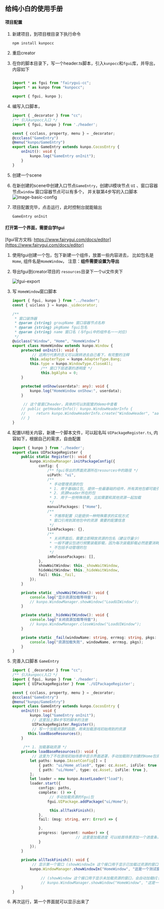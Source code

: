 ## 给纯小白的使用手册

#### 项目配置

1. 新建项目，到项目根目录下执行命令

   ```bash
   npm install kunpocc
   ```

2. 重启creator

3. 在你的脚本目录下，写一个header.ts脚本，引入`kunpocc`和`fgui`库，并导出，内容如下

   ```typescript
   
   import * as fgui from "fairygui-cc";
   import * as kunpo from "kunpocc";
   
   export { fgui, kunpo };
   
   ```

4. 编写入口脚本，

   ```typescript
   import { _decorator } from "cc";
   /** 引入kunpocc入口 */
   import { fgui, kunpo } from './header';
   
   const { ccclass, property, menu } = _decorator;
   @ccclass("GameEntry")
   @menu("kunpo/GameEntry")
   export class GameEntry extends kunpo.CocosEntry {
       onInit(): void {
           kunpo.log("GameEntry onInit");
       }
   }
   ```

5. 创建一个scene

6. 在新创建的scene中创建入口节点`GameEntry`，创建UI模块节点 `UI` 、窗口容器节点`window`  窗口容器节点可以有多个， 并关联第4步写的入口脚本
   ![image-basic-config](../image/image-basic-config.png#pic_left)

7. 项目配置完毕，点击运行，此时控制台就能输出 

   ```text
   GameEntry onInit
   ```

   

#### 打开第一个界面，需要自学fgui

[fgui官方文档: https://www.fairygui.com/docs/editor](https://www.fairygui.com/docs/editor)

1. 使用fgui创建一个包，包下新建一个组件，放置一些内容进去， 比如包名是`Home`,  组件名是`HomeWindow`， 注意：**组件需要设置为导出**

2. 导出fgui到creator项目的 `resources`目录下一个ui文件夹下

   ![fgui-export](../image/fgui-export.png#pic_left)

3. 写 `HomeWindow`窗口脚本

   ```typescript
   import { fgui, kunpo } from "../header";
   const { uiclass } = kunpo._uidecorator;
   
   /**
    * 窗口装饰器
    * @param {string} groupName 窗口容器节点名称
    * @param {string} pkgName fgui包名
    * @param {string} name 窗口名 (与fgui中的组件名一一对应)
    */
   @uiclass("Window", "Home", "HomeWindow")
   export class HomeWindow extends kunpo.Window {
       protected onInit(): void {
         	// 这两行代表的含义可以跳转进去自己看下，有完整的注释
           this.adapterType = kunpo.AdapterType.Bang;
           this.type = kunpo.WindowType.CloseAll;
   				/** 窗口下层遮罩的透明度 */
   				this.bgAlpha = 0;
       }
   
       protected onShow(userdata?: any): void {
           kunpo.log("HomeWindow onShow:", userdata);
       }
   		
     	// 这个是窗口header，具体的可以到配套的demo中查看
       // public getHeaderInfo(): kunpo.WindowHeaderInfo {
       //     return kunpo.WindowHeaderInfo.create("WindowHeader", "aaa");
       // }
   }
   ```

   

4. 配置UI相关内容，新建一个脚本文件，可以起名叫 `UIPackageRegister.ts`, 内容如下，根据自己的需求，自由配置

   ```typescript
   import { kunpo } from './header';
   export class UIPackageRegister {
       public static Register(): void {
           kunpo.WindowManager.initPackageConfig({
               config: {
                   /** fgui导出的界面资源所在resources中的路径 */
                   uiPath: "ui",
                   /**
                    * 手动管理资源的包
                    * 1. 用于基础UI包, 提供一些最基础的组件，所有其他包都可能引用其中的内容
                    * 2. 资源header所在的包
                    * 3. 用于一些特殊场景, 比如需要和其他资源一起加载
                    */
                   manualPackages: ["Home"],
                   /**
                    * 不推荐配置 只是提供一种特殊需求的实现方式
                    * 窗口引用到其他包中的资源 需要的配置信息
                    */
                   linkPackages: {},
                   /**
                    * 关闭界面后，需要立即释放资源的包名（建议尽量少）
                    * 一般不建议包进行频繁装载卸载，因为每次装载卸载必然是要消耗CPU时间（意味着耗电）和产生大量GC的。UI系统占用的内存是可以精确估算的，你可以按照包的使用频率设定哪些包是需要立即释放的。
                    * 不包括手动管理的包
                    */
                   imReleasePackages: [],
               },
               showWaitWindow: this._showWaitWindow,
               hideWaitWindow: this._hideWaitWindow,
               fail: this._fail,
           });
       }
   
       private static _showWaitWindow(): void {
           console.log("显示资源加载等待窗");
           // kunpo.WindowManager.showWindow("LoadUIWindow");
       }
   
       private static _hideWaitWindow(): void {
           console.log("关闭资源加载等待窗");
           // kunpo.WindowManager.closeWindow("LoadUIWindow");
       }
   
       private static _fail(windowName: string, errmsg: string, pkgs: string[]): void {
           console.log("资源加载失败", windowName, errmsg, pkgs);
       }
   }
   ```

5. 完善入口脚本 `GameEntry`

   ```typescript
   import { _decorator } from "cc";
   /** 引入kunpocc入口 */
   import { fgui, kunpo } from './header';
   import { UIPackageRegister } from './UIPackageRegister';
   
   const { ccclass, property, menu } = _decorator;
   @ccclass("GameEntry")
   @menu("kunpo/GameEntry")
   export class GameEntry extends kunpo.CocosEntry {
       onInit(): void {
           kunpo.log("GameEntry onInit");
         	// 这里加上第4步写的脚本的注册
         	UIPackageRegister.Register();
         	// 写一个加载资源的函数，用来加载游戏初始用到的资源
   	      this.loadBaseResources();
       }
     
     	/** 1. 加载基础资源 */
       private loadBaseResources(): void {
         	// 这里为了不在游戏初始场景中显示界面遮罩，手动加载刚才创建的Home包资源
           let paths: kunpo.IAssetConfig[] = [
               { path: "ui/Home_atlas0", type: cc.Asset, isFile: true },
               { path: "ui/Home", type: cc.Asset, isFile: true },
           ];
           let loader = new kunpo.AssetLoader("load");
           loader.start({
               configs: paths,
               complete: () => {
                 	// 手动加载资源的fgui包
                   fgui.UIPackage.addPackage("ui/Home");
   
                 	this.allTaskFinish();
               },
               fail: (msg: string, err: Error) => {
   
               },
               progress: (percent: number) => {
   								// 这里是加载进度 可以给首场景添加一个进度条，用来显示加载进度
               }
           });
       }
     
       private allTaskFinish(): void {
         	// 显示第一个窗口 (showWindowIm 这个接口用于显示已加载过资源的窗口)
           kunpo.WindowManager.showWindowIm("HomeWindow", "这是一个测试窗口");
         
        		// (showWindow 这个接口用于显示未加载资源的窗口，会自动加载UI包)
        		// kunpo.WindowManager.showWindow("HomeWindow", "这是一个测试窗口");
       }
   }
   ```

6. 再次运行，第一个界面就可以显示出来了

